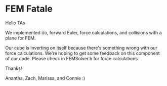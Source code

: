 # FEM Fatale

Hello TAs

We implemented i/o, forward Euler, force calculations, and collisions with a plane for FEM.

Our cube is inverting on itself because there's something wrong with our force calculations. We're hoping to get some feedback on this component of our code. Please check in FEMSolver.h for force calculations.

Thanks!

Anantha, Zach, Marissa, and Connie :)

